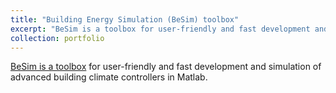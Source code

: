 ```yaml
---
title: "Building Energy Simulation (BeSim) toolbox"
excerpt: "BeSim is a toolbox for user-friendly and fast development and simulation of advanced building climate controllers in Matlab. <br/><img src='https://github.com/drgona/BeSim/blob/master/Data/Page/BeSim_structure2.png'>"
collection: portfolio
---
```


[BeSim is a toolbox](https://github.com/drgona/BeSim) for user-friendly and fast development and simulation of advanced building climate controllers in Matlab.

